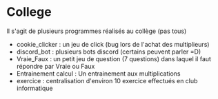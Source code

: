 # College
Il s'agit de plusieurs programmes réalisés au collège (pas tous)
- cookie_clicker : un jeu de click (bug lors de l'achat des multiplieurs)
- discord_bot : plusieurs bots discord (certains peuvent parler =D)
- Vraie_Faux : un petit jeu de question (7 questions) dans laquel il faut répondre par Vraie ou Faux
- Entrainement calcul : Un entrainement aux multiplications
- exercice : centralisation d'environ 10 exercice effectués en club informatique